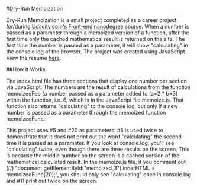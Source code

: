 #Dry-Run Memoization 

Dry-Run Memoization is a small project completed as a career project for/during [Udacity.com's](http://www.udacity.com "Udacity") [Front-end nanodegree course](https://www.udacity.com/course/front-end-web-developer-nanodegree--nd001 "Udacity Front-End Nanodegree"). When a number is passed as a parameter through a memoized version of a function, after the first time only the cached mathematical result is returned on the site. The first time the number is passed as a parameter, it will show "calculating" in the console log of the browser. The project was created using JavaScript. View the resume [here](https://drsimonxx.github.io/dry-run-memoization/).

##How It Works

The index.html file has three sections that display one number per section via JavaScript. The numbers are the result of calculations from the function memoizedFoo (a number passed as a parameter added to (a=2 * b=3) within the function, i.e. 6, which is in the JavaScript file memoize.js. That function also returns "calculating" to the console log, but only if a new number is passed as a parameter through the memoized function memoizedFunc.

This project uses #5 and #20 as parameters. #5 is used twice to demonstrate that it does not print out the word "calculating" the second time it is passed as a parameter. If you look at console.log, you'll see "calculating" twice, even though there are three results on the screen. This is because the middle number on the screen is a cached version of the mathematical calculated result. In the memoize.js file, if you comment out (//) "document.getElementById("memoized_3").innerHTML = memoizedFunc(20);", you should only see "calculating" once in console.log and #11 print out twice on the screen. 



